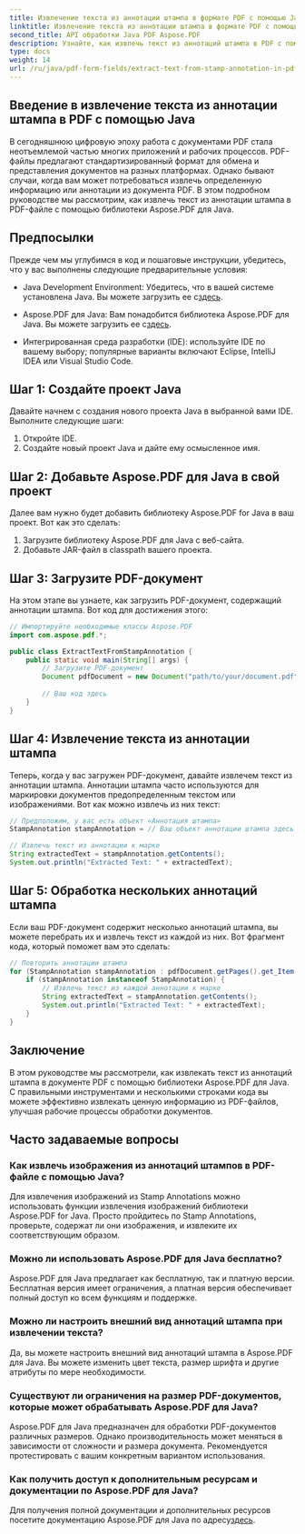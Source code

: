 ```yaml
---
title: Извлечение текста из аннотации штампа в формате PDF с помощью Java
linktitle: Извлечение текста из аннотации штампа в формате PDF с помощью Java
second_title: API обработки Java PDF Aspose.PDF
description: Узнайте, как извлечь текст из аннотаций штампа в PDF с помощью Java с помощью этого всеобъемлющего руководства. Используйте Aspose.PDF для Java для эффективной обработки PDF-документов.
type: docs
weight: 14
url: /ru/java/pdf-form-fields/extract-text-from-stamp-annotation-in-pdf-using-java/
---
```


## Введение в извлечение текста из аннотации штампа в PDF с помощью Java

В сегодняшнюю цифровую эпоху работа с документами PDF стала неотъемлемой частью многих приложений и рабочих процессов. PDF-файлы предлагают стандартизированный формат для обмена и представления документов на разных платформах. Однако бывают случаи, когда вам может потребоваться извлечь определенную информацию или аннотации из документа PDF. В этом подробном руководстве мы рассмотрим, как извлечь текст из аннотации штампа в PDF-файле с помощью библиотеки Aspose.PDF для Java.

## Предпосылки

Прежде чем мы углубимся в код и пошаговые инструкции, убедитесь, что у вас выполнены следующие предварительные условия:

-  Java Development Environment: Убедитесь, что в вашей системе установлена Java. Вы можете загрузить ее с[здесь](https://www.java.com/download/).

-  Aspose.PDF для Java: Вам понадобится библиотека Aspose.PDF для Java. Вы можете загрузить ее с[здесь](https://releases.aspose.com/pdf/java/).

- Интегрированная среда разработки (IDE): используйте IDE по вашему выбору; популярные варианты включают Eclipse, IntelliJ IDEA или Visual Studio Code.

## Шаг 1: Создайте проект Java

Давайте начнем с создания нового проекта Java в выбранной вами IDE. Выполните следующие шаги:

1. Откройте IDE.
2. Создайте новый проект Java и дайте ему осмысленное имя.

## Шаг 2: Добавьте Aspose.PDF для Java в свой проект

Далее вам нужно будет добавить библиотеку Aspose.PDF for Java в ваш проект. Вот как это сделать:

1. Загрузите библиотеку Aspose.PDF для Java с веб-сайта.
2. Добавьте JAR-файл в classpath вашего проекта.

## Шаг 3: Загрузите PDF-документ

На этом этапе вы узнаете, как загрузить PDF-документ, содержащий аннотации штампа. Вот код для достижения этого:

```java
// Импортируйте необходимые классы Aspose.PDF
import com.aspose.pdf.*;

public class ExtractTextFromStampAnnotation {
    public static void main(String[] args) {
        // Загрузите PDF-документ
        Document pdfDocument = new Document("path/to/your/document.pdf");
        
        // Ваш код здесь
    }
}
```

## Шаг 4: Извлечение текста из аннотации штампа

Теперь, когда у вас загружен PDF-документ, давайте извлечем текст из аннотации штампа. Аннотации штампа часто используются для маркировки документов предопределенным текстом или изображениями. Вот как можно извлечь из них текст:

```java
// Предположим, у вас есть объект «Аннотация штампа»
StampAnnotation stampAnnotation = // Ваш объект аннотации штампа здесь

// Извлечь текст из аннотации к марке
String extractedText = stampAnnotation.getContents();
System.out.println("Extracted Text: " + extractedText);
```

## Шаг 5: Обработка нескольких аннотаций штампа

Если ваш PDF-документ содержит несколько аннотаций штампа, вы можете перебрать их и извлечь текст из каждой из них. Вот фрагмент кода, который поможет вам это сделать:

```java
// Повторить аннотации штампа
for (StampAnnotation stampAnnotation : pdfDocument.getPages().get_Item(1).getAnnotations()) {
    if (stampAnnotation instanceof StampAnnotation) {
        // Извлечь текст из каждой аннотации к марке
        String extractedText = stampAnnotation.getContents();
        System.out.println("Extracted Text: " + extractedText);
    }
}
```

## Заключение

В этом руководстве мы рассмотрели, как извлекать текст из аннотаций штампа в документе PDF с помощью библиотеки Aspose.PDF для Java. С правильными инструментами и несколькими строками кода вы можете эффективно извлекать ценную информацию из PDF-файлов, улучшая рабочие процессы обработки документов.

## Часто задаваемые вопросы

### Как извлечь изображения из аннотаций штампов в PDF-файле с помощью Java?

Для извлечения изображений из Stamp Annotations можно использовать функции извлечения изображений библиотеки Aspose.PDF for Java. Просто пройдитесь по Stamp Annotations, проверьте, содержат ли они изображения, и извлеките их соответствующим образом.

### Можно ли использовать Aspose.PDF для Java бесплатно?

Aspose.PDF для Java предлагает как бесплатную, так и платную версии. Бесплатная версия имеет ограничения, а платная версия обеспечивает полный доступ ко всем функциям и поддержке.

### Можно ли настроить внешний вид аннотаций штампа при извлечении текста?

Да, вы можете настроить внешний вид аннотаций штампа в Aspose.PDF для Java. Вы можете изменить цвет текста, размер шрифта и другие атрибуты по мере необходимости.

### Существуют ли ограничения на размер PDF-документов, которые может обрабатывать Aspose.PDF для Java?

Aspose.PDF для Java предназначен для обработки PDF-документов различных размеров. Однако производительность может меняться в зависимости от сложности и размера документа. Рекомендуется протестировать с вашим конкретным вариантом использования.

### Как получить доступ к дополнительным ресурсам и документации по Aspose.PDF для Java?

 Для получения полной документации и дополнительных ресурсов посетите документацию Aspose.PDF для Java по адресу[здесь](https://reference.aspose.com/pdf/java/).